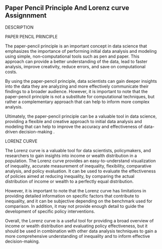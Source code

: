 ## Paper Pencil Principle And Lorenz curve Assignnment 

DESCRIPTION 


PAPER PENCIL PRINCIPLE 

The paper-pencil principle is an important concept in data science that emphasizes the importance of performing initial data analysis and modeling using simple, non-computational tools such as pen and paper. This approach can provide a better understanding of the data, lead to faster analysis, improve creativity, reduce errors, and save on computational costs.

By using the paper-pencil principle, data scientists can gain deeper insights into the data they are analyzing and more effectively communicate their findings to a broader audience. However, it is important to note that the paper-pencil principle is not a substitute for computational techniques, but rather a complementary approach that can help to inform more complex analysis.

Ultimately, the paper-pencil principle can be a valuable tool in data science, providing a flexible and creative approach to initial data analysis and modeling that can help to improve the accuracy and effectiveness of data-driven decision-making . 


LORENZ CURVE 

The Lorenz curve is a valuable tool for data scientists, policymakers, and researchers to gain insights into income or wealth distribution in a population. The Lorenz curve provides an easy-to-understand visualization of inequality, accurate measurement of inequality, flexibility, comparative analysis, and policy evaluation. It can be used to evaluate the effectiveness of policies aimed at reducing inequality, by comparing the actual distribution of income or wealth to a perfectly equal distribution.

However, it is important to note that the Lorenz curve has limitations in providing detailed information on specific factors that contribute to inequality, and it can be subjective depending on the benchmark used for comparison. In addition, it may not provide enough detail to guide the development of specific policy interventions.

Overall, the Lorenz curve is a useful tool for providing a broad overview of income or wealth distribution and evaluating policy effectiveness, but it should be used in combination with other data analysis techniques to gain a more comprehensive understanding of inequality and to inform effective decision-making.
